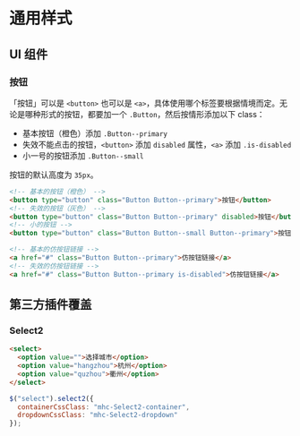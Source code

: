 # 通用样式

## UI 组件

### 按钮

「按钮」可以是 `<button>` 也可以是 `<a>`，具体使用哪个标签要根据情境而定。无论是哪种形式的按钮，都要加一个 `.Button`，然后按情形添加以下 class：

* 基本按钮（橙色）添加 `.Button--primary`
* 失效不能点击的按钮，`<button>` 添加 `disabled` 属性，`<a>` 添加 `.is-disabled`
* 小一号的按钮添加 `.Button--small`

按钮的默认高度为 `35px`。

```html
<!-- 基本的按钮（橙色） -->
<button type="button" class="Button Button--primary">按钮</button>
<!-- 失效的按钮（灰色） -->
<button type="button" class="Button Button--primary" disabled>按钮</button>
<!-- 小的按钮 -->
<button type="button" class="Button Button--small Button--primary">按钮</button>

<!-- 基本的仿按钮链接 -->
<a href="#" class="Button Button--primary">仿按钮链接</a>
<!-- 失效的仿按钮链接 -->
<a href="#" class="Button Button--primary is-disabled">仿按钮链接</a>
```

## 第三方插件覆盖

### Select2

```html
<select>
  <option value="">选择城市</option>
  <option value="hangzhou">杭州</option>
  <option value="quzhou">衢州</option>
</select>
```

```js
$("select").select2({
  containerCssClass: "mhc-Select2-container",
  dropdownCssClass: "mhc-Select2-dropdown"
});
```
